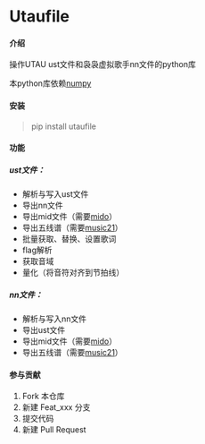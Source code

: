 # Utaufile

#### 介绍
操作UTAU ust文件和袅袅虚拟歌手nn文件的python库

本python库依赖[numpy](https://numpy.org/) 

#### 安装
> pip install utaufile

#### 功能

##### ust文件：
- 解析与写入ust文件
- 导出nn文件
- 导出mid文件（需要[mido](https://mido.readthedocs.io/en/latest/index.html)）
- 导出五线谱（需要[music21](http://web.mit.edu/music21/doc/index.html)）
- 批量获取、替换、设置歌词
- flag解析
- 获取音域
- 量化（将音符对齐到节拍线）

##### nn文件：
- 解析与写入nn文件
- 导出ust文件
- 导出mid文件（需要[mido](https://mido.readthedocs.io/en/latest/index.html)）
- 导出五线谱（需要[music21](http://web.mit.edu/music21/doc/index.html)）

#### 参与贡献

1.  Fork 本仓库
2.  新建 Feat_xxx 分支
3.  提交代码
4.  新建 Pull Request